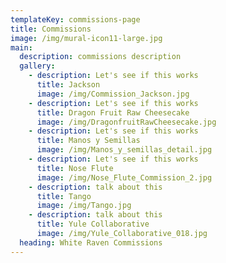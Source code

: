 ```yaml
---
templateKey: commissions-page
title: Commissions
image: /img/mural-icon11-large.jpg
main:
  description: commissions description
  gallery:
    - description: Let's see if this works
      title: Jackson
      image: /img/Commission_Jackson.jpg
    - description: Let's see if this works
      title: Dragon Fruit Raw Cheesecake
      image: /img/DragonfruitRawCheesecake.jpg
    - description: Let's see if this works
      title: Manos y Semillas
      image: /img/Manos_y_semillas_detail.jpg
    - description: Let's see if this works
      title: Nose Flute
      image: /img/Nose_Flute_Commission_2.jpg
    - description: talk about this
      title: Tango
      image: /img/Tango.jpg
    - description: talk about this
      title: Yule Collaborative
      image: /img/Yule_Collaborative_018.jpg
  heading: White Raven Commissions
---
```

